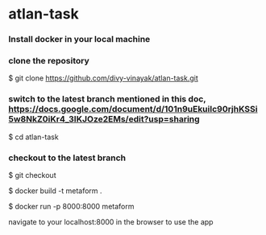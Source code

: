 # atlan-task
### Install docker in your local machine
### clone the repository
$ git clone https://github.com/divy-vinayak/atlan-task.git

### switch to the latest branch mentioned in this doc, https://docs.google.com/document/d/101n9uEkuilc90rjhKSSi5w8NkZ0iKr4_3IKJOze2EMs/edit?usp=sharing
$ cd atlan-task

### checkout to the latest branch
$ git checkout <branch-name>

$ docker build -t metaform .

$ docker run -p 8000:8000 metaform

navigate to your localhost:8000 in the browser to use the app
